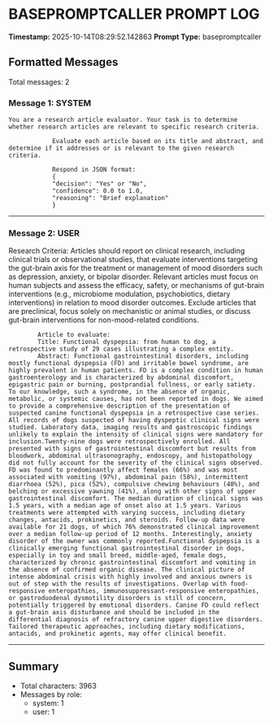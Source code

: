 # BASEPROMPTCALLER PROMPT LOG
**Timestamp:** 2025-10-14T08:29:52.142863
**Prompt Type:** basepromptcaller

## Formatted Messages
Total messages: 2

### Message 1: SYSTEM

```
You are a research article evaluator. Your task is to determine whether research articles are relevant to specific research criteria.

            Evaluate each article based on its title and abstract, and determine if it addresses or is relevant to the given research criteria.

            Respond in JSON format:
            {
            "decision": "Yes" or "No",
            "confidence": 0.0 to 1.0,
            "reasoning": "Brief explanation"
            }
```

---

### Message 2: USER

Research Criteria: Articles should report on clinical research, including clinical trials or observational studies, that evaluate interventions targeting the gut-brain axis for the treatment or management of mood disorders such as depression, anxiety, or bipolar disorder. Relevant articles must focus on human subjects and assess the efficacy, safety, or mechanisms of gut-brain interventions (e.g., microbiome modulation, psychobiotics, dietary interventions) in relation to mood disorder outcomes. Exclude articles that are preclinical, focus solely on mechanistic or animal studies, or discuss gut-brain interventions for non-mood-related conditions.

            Article to evaluate:
            Title: Functional dyspepsia: from human to dog, a retrospective study of 29 cases illustrating a complex entity.
            Abstract: Functional gastrointestinal disorders, including mostly functional dyspepsia (FD) and irritable bowel syndrome, are highly prevalent in human patients. FD is a complex condition in human gastroenterology and is characterized by abdominal discomfort, epigastric pain or burning, postprandial fullness, or early satiety. To our knowledge, such a syndrome, in the absence of organic, metabolic, or systemic causes, has not been reported in dogs. We aimed to provide a comprehensive description of the presentation of suspected canine functional dyspepsia in a retrospective case series. All records of dogs suspected of having dyspeptic clinical signs were studied. Laboratory data, imaging results and gastroscopic findings unlikely to explain the intensity of clinical signs were mandatory for inclusion.Twenty-nine dogs were retrospectively enrolled. All presented with signs of gastrointestinal discomfort but results from bloodwork, abdominal ultrasonography, endoscopy, and histopathology did not fully account for the severity of the clinical signs observed. FD was found to predominantly affect females (66%) and was most associated with vomiting (97%), abdominal pain (58%), intermittent diarrhoea (52%), pica (52%), compulsive chewing behaviours (48%), and belching or excessive yawning (41%), along with other signs of upper gastrointestinal discomfort. The median duration of clinical signs was 1.5 years, with a median age of onset also at 1.5 years. Various treatments were attempted with varying success, including dietary changes, antacids, prokinetics, and steroids. Follow-up data were available for 21 dogs, of which 76% demonstrated clinical improvement over a median follow-up period of 12 months. Interestingly, anxiety disorder of the owner was commonly reported.Functional dyspepsia is a clinically emerging functional gastrointestinal disorder in dogs, especially in toy and small breed, middle-aged, female dogs, characterized by chronic gastrointestinal discomfort and vomiting in the absence of confirmed organic disease. The clinical picture of intense abdominal crisis with highly involved and anxious owners is out of step with the results of investigations. Overlap with food-responsive enteropathies, immunosuppressant-responsive enteropathies, or gastroduodenal dysmotility disorders is still of concern, potentially triggered by emotional disorders. Canine FD could reflect a gut-brain axis disturbance and should be included in the differential diagnosis of refractory canine upper digestive disorders. Tailored therapeutic approaches, including dietary modifications, antacids, and prokinetic agents, may offer clinical benefit.

---

## Summary
- Total characters: 3963
- Messages by role:
  - system: 1
  - user: 1